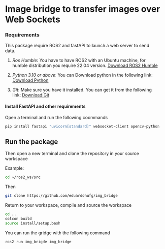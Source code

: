 # Image bridge to transfer images over Web Sockets

### Requirements

This package require ROS2 and fastAPI to launch a web server to send data. 

1. *Ros Humble*: You have to have ROS2 with an Ubuntu machine, for humble distribution you require 22.04 version.
    [Download ROS2 Humble](https://docs.ros.org/en/humble/Installation.html)

2. *Python 3.10 or above*: You can Download python in the following link:
   [Download Python](https://www.python.org/downloads/)

3. *Git*: Make sure you have it installed. You can get it from the following link:
   [Download Git](https://git-scm.com/downloads)

#### Install FastAPI and other requirements

Open a terminal and run the following coommands 

```bash
pip install fastapi "uvicorn[standard]" websocket-client opencv-python numpy
```

## Run the package

Then open a new terminal and clone the repository in your source workspace

Example:

```bash
cd ~/ros2_ws/src
```

Then

```bash
git clone https://github.com/eduardohufg/img_bridge
```

Return to your workspace, compile and source the workspace

```bash
cd ..
colcon build
source install/setup.bash
```

You can run the gridge with the following command

```bash
ros2 run img_brigde img_bridge
```
